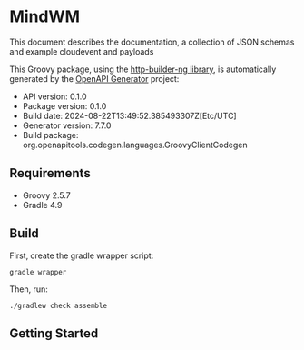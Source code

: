 # MindWM

This document describes the documentation, a collection of JSON schemas and example cloudevent and payloads

This Groovy package, using the [http-builder-ng library](https://http-builder-ng.github.io/http-builder-ng/), is automatically generated by the [OpenAPI Generator](https://openapi-generator.tech) project:

- API version: 0.1.0
- Package version: 0.1.0
- Build date: 2024-08-22T13:49:52.385493307Z[Etc/UTC]
- Generator version: 7.7.0
- Build package: org.openapitools.codegen.languages.GroovyClientCodegen

## Requirements

* Groovy 2.5.7
* Gradle 4.9

## Build

First, create the gradle wrapper script:

```
gradle wrapper
```

Then, run:

```
./gradlew check assemble
```

## Getting Started


